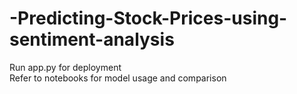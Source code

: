 # -Predicting-Stock-Prices-using-sentiment-analysis
Run app.py for deployment<br>
Refer to notebooks for model usage and comparison
